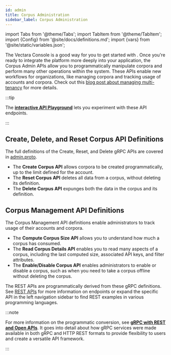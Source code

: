 ```yaml
---
id: admin
title: Corpus Administration
sidebar_label: Corpus Administration
---
```


import Tabs from '@theme/Tabs';
import TabItem from '@theme/TabItem';
import {Config} from '@site/docs/definitions.md';
import {vars} from '@site/static/variables.json';

The Vectara Console is a good way for you to get started with <Config v="names.product"/>. Once
you're ready to integrate the platform more deeply into your application, the 
Corpus Admin APIs allow you to programmatically manipulate corpora and perform 
many other operations within the system. These APIs enable new workflows for 
organizations, like managing corpora and tracking usage of accounts 
and corpora. Check out this [blog post about managing multi-tenancy](https://vectara.com/managing-multi-tenancy-with-vectaras-new-management-apis/) for more details.

:::tip

The [**interactive API Playground**](/docs/rest-api/admin-service) lets you experiment with these API endpoints.

:::

## Create, Delete, and Reset Corpus API Definitions

The full definitions of the Create, Reset, and Delete gRPC APIs are covered
in [admin.proto](https://github.com/vectara/protos/blob/main/admin.proto). 

* The **Create Corpus API** allows corpora to be created programmatically, up to the
limit defined for the account. 
* The **Reset Corpus API** deletes all data from a corpus, without
deleting its definition.
* The **Delete Corpus API** expunges both the data in the corpus and 
its definition.


## Corpus Management API Definitions

The Corpus Management API definitions enable administrators to track usage of 
their accounts and corpora.

* The **Compute Corpus Size API** allows you to understand how much a corpus has consumed.
* The **Read Corpus Details API** enables you to read many aspects of a corpus, including the last 
  computed size, associated API keys, and filter attributes.
* The **Enable/Disable Corpus API** enables administrators to enable or disable a corpus, such as 
  when you need to take a corpus offline without deleting the corpus.

The REST APIs are programmatically derived from these gRPC definitions. See
[REST APIs](/docs/api-reference/rest) for more information on endpoints or expand the 
specific API in the left navigation sidebar to find REST examples in various
programming languages. 

:::note


For more information on the programmatic conversion,
see [**gRPC with REST and Open APIs**](https://grpc.io/blog/coreos/). It 
goes into detail about how gRPC services were made available in both gRPC and 
HTTP REST formats to provide flexibility to users and create a versatile API 
framework.

:::